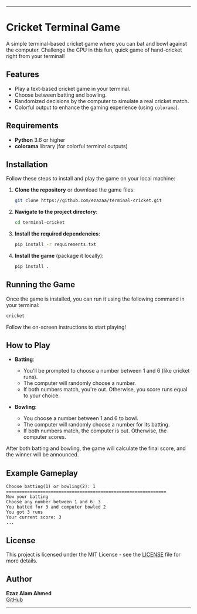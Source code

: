 
---

# Cricket Terminal Game

A simple terminal-based cricket game where you can bat and bowl against the computer. Challenge the CPU in this fun, quick game of hand-cricket right from your terminal!

## Features

- Play a text-based cricket game in your terminal.
- Choose between batting and bowling.
- Randomized decisions by the computer to simulate a real cricket match.
- Colorful output to enhance the gaming experience (using `colorama`).

## Requirements

- **Python** 3.6 or higher
- **colorama** library (for colorful terminal outputs)

## Installation

Follow these steps to install and play the game on your local machine:

1. **Clone the repository** or download the game files:

   ```bash
   git clone https://github.com/ezazaa/terminal-cricket.git
   ```

2. **Navigate to the project directory**:

   ```bash
   cd terminal-cricket
   ```

3. **Install the required dependencies**:

   ```bash
   pip install -r requirements.txt
   ```

4. **Install the game** (package it locally):

   ```bash
   pip install .
   ```

## Running the Game

Once the game is installed, you can run it using the following command in your terminal:

```bash
cricket
```

Follow the on-screen instructions to start playing!

## How to Play

- **Batting**: 
  - You'll be prompted to choose a number between 1 and 6 (like cricket runs). 
  - The computer will randomly choose a number. 
  - If both numbers match, you're out. Otherwise, you score runs equal to your choice.

- **Bowling**: 
  - You choose a number between 1 and 6 to bowl. 
  - The computer will randomly choose a number for its batting. 
  - If both numbers match, the computer is out. Otherwise, the computer scores.

After both batting and bowling, the game will calculate the final score, and the winner will be announced.

## Example Gameplay

```
Choose batting(1) or bowling(2): 1
=============================================================
Now your batting
Choose any number between 1 and 6: 3
You batted for 3 and computer bowled 2
You got 3 runs
Your current score: 3
...
```

## License

This project is licensed under the MIT License - see the [LICENSE](LICENSE) file for more details.

## Author

**Ezaz Alam Ahmed**  
[GitHub](https://github.com/ezazaa)

---
